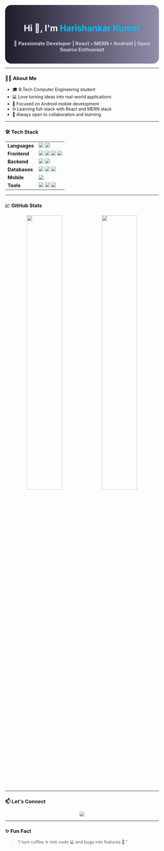 <div align="center" style="background: linear-gradient(to right, #1f1c2c, #928dab); padding: 20px; border-radius: 20px;">

  
  <h1 style="color: #fff">Hi 👋, I'm <span style="color:#00bfff">Harishankar Kumar</span></h1>
  <h3 style="color: #d1d1d1">🚀 Passionate Developer | React • MERN • Android | Open Source Enthusiast</h3>
</div>

---

### 🧑‍💻 About Me

- 🎓 B.Tech Computer Engineering student  
- 💻 Love turning ideas into real-world applications  
- 📱 Focused on Android mobile development  
- 🌐 Learning full-stack with React and MERN stack  
- 🤝 Always open to collaboration and learning  

---

### 🛠️ Tech Stack

<table>
  <tr>
    <td><strong>Languages</strong></td>
    <td>
      <img src="https://img.shields.io/badge/Java-blue?style=for-the-badge&logo=java"/>
      <img src="https://img.shields.io/badge/JavaScript-yellow?style=for-the-badge&logo=javascript"/>
    </td>
  </tr>
  <tr>
    <td><strong>Frontend</strong></td>
    <td>
      <img src="https://img.shields.io/badge/React-20232A?style=for-the-badge&logo=react&logoColor=61DAFB"/>
      <img src="https://img.shields.io/badge/HTML5-E34F26?style=for-the-badge&logo=html5&logoColor=white"/>
      <img src="https://img.shields.io/badge/CSS3-1572B6?style=for-the-badge&logo=css3&logoColor=white"/>
      <img src="https://img.shields.io/badge/TailwindCSS-38B2AC?style=for-the-badge&logo=tailwind-css"/>
    </td>
  </tr>
  <tr>
    <td><strong>Backend</strong></td>
    <td>
      <img src="https://img.shields.io/badge/Node.js-339933?style=for-the-badge&logo=nodedotjs"/>
      <img src="https://img.shields.io/badge/Express.js-000000?style=for-the-badge&logo=express&logoColor=white"/>
    </td>
  </tr>
  <tr>
    <td><strong>Databases</strong></td>
    <td>
      <img src="https://img.shields.io/badge/MongoDB-4EA94B?style=for-the-badge&logo=mongodb"/>
      <img src="https://img.shields.io/badge/MySQL-4479A1?style=for-the-badge&logo=mysql"/>
      <img src="https://img.shields.io/badge/Firebase-FFCA28?style=for-the-badge&logo=firebase"/>
    </td>
  </tr>
  <tr>
    <td><strong>Mobile</strong></td>
    <td>
      <img src="https://img.shields.io/badge/Android-3DDC84?style=for-the-badge&logo=android"/>
    </td>
  </tr>
  <tr>
    <td><strong>Tools</strong></td>
    <td>
      <img src="https://img.shields.io/badge/Git-F05032?style=for-the-badge&logo=git"/>
      <img src="https://img.shields.io/badge/GitHub-181717?style=for-the-badge&logo=github"/>
      <img src="https://img.shields.io/badge/VS_Code-007ACC?style=for-the-badge&logo=visual-studio-code"/>
    </td>
  </tr>
</table>

---

### 📈 GitHub Stats

<p align="center">
  <img src="https://github-readme-stats.vercel.app/api?username=Harishankar-kumar-bit&show_icons=true&theme=tokyonight" width="48%" />
  <img src="https://github-readme-stats.vercel.app/api/top-langs/?username=Harishankar-kumar-bit&layout=compact&theme=tokyonight&langs_count=6&hide=c%2B%2B&custom_title=Most%20Used%20Languages%20(Java%20Priority)" width="48%" />
</p>

---

### 📫 Let's Connect

<p align="center">
  <a href="https://www.linkedin.com/in/harishankar-kumar-50914b26a/" target="_blank">
    <img src="https://img.shields.io/badge/LinkedIn-blue?style=for-the-badge&logo=linkedin" />
  </a>
</p>

---

### ✨ Fun Fact

> "I turn coffee ☕ into code 💻 and bugs into features 🚀."

